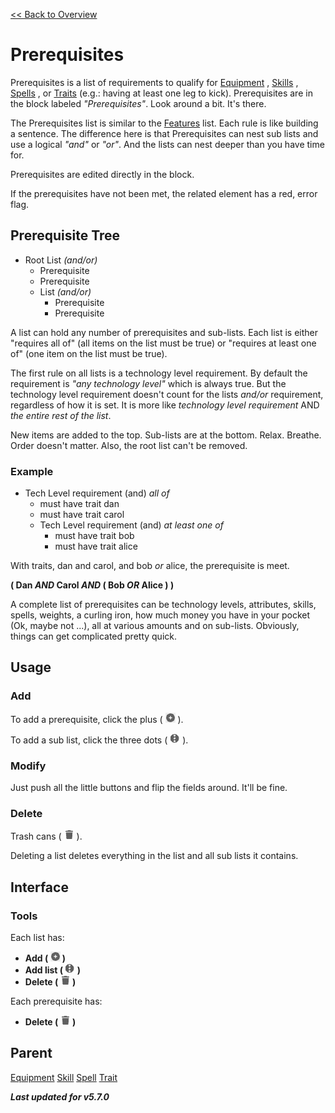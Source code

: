[<< Back to Overview](./Overview.md "Overview")

# Prerequisites
Prerequisites is a list of requirements to qualify for [Equipment](./Equipment.md "Equipment")
, [Skills](./Skill.md "Skill")
, [Spells](./Spell.md "Spell")
, or [Traits](./Trait.md "Trait")
 (e.g.: having at least one leg to kick). Prerequisites are in the block labeled *"Prerequisites"*. Look around a bit. It's there.

The Prerequisites list is similar to the [Features](./Features.md "Features") list. Each rule is like building a sentence. The difference here is that Prerequisites can nest sub lists and use a logical *"and"* or *"or"*. And the lists can nest deeper than you have time for.

Prerequisites are edited directly in the block.

If the prerequisites have not been met, the related element has a red, error flag.

## Prerequisite Tree

- Root List *(and/or)*
  - Prerequisite 
  - Prerequisite
  - List *(and/or)*
    - Prerequisite
    - Prerequisite

A list can hold any number of prerequisites and sub-lists. Each list is either "requires all of" (all items on the list must be true) or "requires at least one of" (one item on the list must be true).

The first rule on all lists is a technology level requirement. By default the requirement is *"any technology level"* which is always true. But the technology level requirement doesn't count for the lists *and/or* requirement, regardless of how it is set. It is more like *technology level requirement* AND *the entire rest of the list*.

New items are added to the top. Sub-lists are at the bottom. Relax. Breathe. Order doesn't matter. Also, the root list can't be removed.

### Example
- Tech Level requirement (and) *all of*
  - must have trait dan
  - must have trait carol
  - Tech Level requirement (and) *at least one of*
    - must have trait bob
    - must have trait alice

With traits, dan and carol, and bob *or* alice, the prerequisite is meet.

**( Dan *AND* Carol *AND* ( Bob *OR* Alice ) )**

A complete list of prerequisites can be technology levels, attributes, skills, spells, weights, a curling iron, how much money you have in your pocket (Ok, maybe not ...), all at various amounts and on sub-lists. Obviously, things can get complicated pretty quick.

## Usage
### Add
To add a prerequisite, click the plus ( ![](./img/plus.png "Add") ).

To add a sub list, click the three dots ( ![](./img/dots.png "Add List") ).

### Modify
Just push all the little buttons and flip the fields around. It'll be fine.

### Delete
Trash cans ( ![](./img/trash.png "Delete") ).

Deleting a list deletes everything in the list and all sub lists it contains.

## Interface
### Tools
Each list has:
- **Add ( ![](./img/plus.png "Add") )**
- **Add list ( ![](./img/dots.png "add list") )**
- **Delete ( ![](./img/trash.png "Delete") )**

Each prerequisite has:
- **Delete ( ![](./img/trash.png "Delete") )**

## Parent
[Equipment](./Equipment.md "Equipment")
[Skill](./Skill.md "Skill")
[Spell](./Spell.md "Spell")
[Trait](./Trait.md "Trait")

***Last updated for v5.7.0***